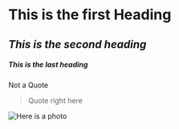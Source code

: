 # **This is the first Heading**
## *This is the second heading*
##### **This is the last _heading_**

Not a Quote
> Quote right here

![Here is a photo](https://www.google.com/url?sa=i&url=https%3A%2F%2Fwww.apple.com%2Fiphone-14%2F&psig=AOvVaw0TG6ZDG0tpaDBeYho93bfW&ust=1675177697823000&source=images&cd=vfe&ved=0CA8QjhxqFwoTCJiqzq7J7_wCFQAAAAAdAAAAABAE)

